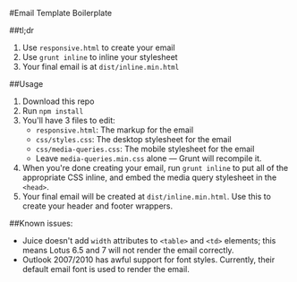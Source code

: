 #Email Template Boilerplate

##tl;dr

1. Use `responsive.html` to create your email
2. Use `grunt inline` to inline your stylesheet
3. Your final email is at `dist/inline.min.html`

##Usage

1. Download this repo
2. Run `npm install`
3. You'll have 3 files to edit: 
    - `responsive.html`: The markup for the email
    - `css/styles.css`: The desktop stylesheet for the email
    - `css/media-queries.css`: The mobile stylesheet for the email
    - Leave `media-queries.min.css` alone — Grunt will recompile it.
4. When you're done creating your email, run `grunt inline` to put all of the appropriate CSS inline, and embed the media query stylesheet in the `<head>`.
5. Your final email will be created at `dist/inline.min.html`. Use this to create your header and footer wrappers.

##Known issues:

- Juice doesn't add `width` attributes to `<table>` and `<td>` elements; this means Lotus 6.5 and 7 will not render the email correctly.
- Outlook 2007/2010 has awful support for font styles. Currently, their default email font is used to render the email.